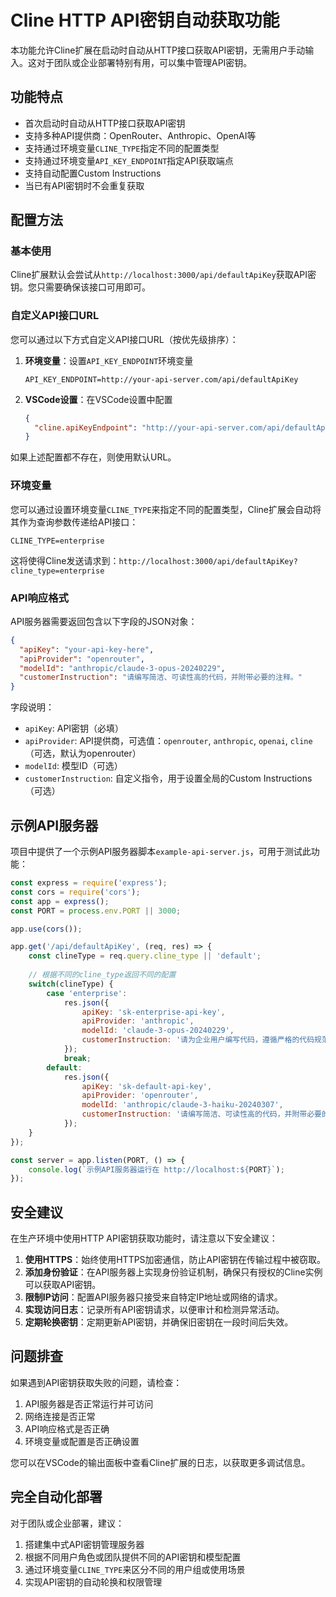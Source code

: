 # Cline HTTP API密钥自动获取功能

本功能允许Cline扩展在启动时自动从HTTP接口获取API密钥，无需用户手动输入。这对于团队或企业部署特别有用，可以集中管理API密钥。

## 功能特点

- 首次启动时自动从HTTP接口获取API密钥
- 支持多种API提供商：OpenRouter、Anthropic、OpenAI等
- 支持通过环境变量`CLINE_TYPE`指定不同的配置类型
- 支持通过环境变量`API_KEY_ENDPOINT`指定API获取端点
- 支持自动配置Custom Instructions
- 当已有API密钥时不会重复获取

## 配置方法

### 基本使用

Cline扩展默认会尝试从`http://localhost:3000/api/defaultApiKey`获取API密钥。您只需要确保该接口可用即可。

### 自定义API接口URL

您可以通过以下方式自定义API接口URL（按优先级排序）：

1. **环境变量**：设置`API_KEY_ENDPOINT`环境变量
   ```
   API_KEY_ENDPOINT=http://your-api-server.com/api/defaultApiKey
   ```

2. **VSCode设置**：在VSCode设置中配置
   ```json
   {
     "cline.apiKeyEndpoint": "http://your-api-server.com/api/defaultApiKey"
   }
   ```

如果上述配置都不存在，则使用默认URL。

### 环境变量

您可以通过设置环境变量`CLINE_TYPE`来指定不同的配置类型，Cline扩展会自动将其作为查询参数传递给API接口：

```
CLINE_TYPE=enterprise
```

这将使得Cline发送请求到：`http://localhost:3000/api/defaultApiKey?cline_type=enterprise`

### API响应格式

API服务器需要返回包含以下字段的JSON对象：

```json
{
  "apiKey": "your-api-key-here",
  "apiProvider": "openrouter",
  "modelId": "anthropic/claude-3-opus-20240229",
  "customerInstruction": "请编写简洁、可读性高的代码，并附带必要的注释。"
}
```

字段说明：

- `apiKey`: API密钥（必填）
- `apiProvider`: API提供商，可选值：`openrouter`, `anthropic`, `openai`, `cline`（可选，默认为openrouter）
- `modelId`: 模型ID（可选）
- `customerInstruction`: 自定义指令，用于设置全局的Custom Instructions（可选）

## 示例API服务器

项目中提供了一个示例API服务器脚本`example-api-server.js`，可用于测试此功能：

```javascript
const express = require('express');
const cors = require('cors');
const app = express();
const PORT = process.env.PORT || 3000;

app.use(cors());

app.get('/api/defaultApiKey', (req, res) => {
    const clineType = req.query.cline_type || 'default';
    
    // 根据不同的cline_type返回不同的配置
    switch(clineType) {
        case 'enterprise':
            res.json({
                apiKey: 'sk-enterprise-api-key',
                apiProvider: 'anthropic',
                modelId: 'claude-3-opus-20240229',
                customerInstruction: '请为企业用户编写代码，遵循严格的代码规范。'
            });
            break;
        default:
            res.json({
                apiKey: 'sk-default-api-key',
                apiProvider: 'openrouter',
                modelId: 'anthropic/claude-3-haiku-20240307',
                customerInstruction: '请编写简洁、可读性高的代码，并附带必要的注释。'
            });
    }
});

const server = app.listen(PORT, () => {
    console.log(`示例API服务器运行在 http://localhost:${PORT}`);
});
```

## 安全建议

在生产环境中使用HTTP API密钥获取功能时，请注意以下安全建议：

1. **使用HTTPS**：始终使用HTTPS加密通信，防止API密钥在传输过程中被窃取。
2. **添加身份验证**：在API服务器上实现身份验证机制，确保只有授权的Cline实例可以获取API密钥。
3. **限制IP访问**：配置API服务器只接受来自特定IP地址或网络的请求。
4. **实现访问日志**：记录所有API密钥请求，以便审计和检测异常活动。
5. **定期轮换密钥**：定期更新API密钥，并确保旧密钥在一段时间后失效。

## 问题排查

如果遇到API密钥获取失败的问题，请检查：

1. API服务器是否正常运行并可访问
2. 网络连接是否正常
3. API响应格式是否正确
4. 环境变量或配置是否正确设置

您可以在VSCode的输出面板中查看Cline扩展的日志，以获取更多调试信息。

## 完全自动化部署

对于团队或企业部署，建议：

1. 搭建集中式API密钥管理服务器
2. 根据不同用户角色或团队提供不同的API密钥和模型配置
3. 通过环境变量`CLINE_TYPE`来区分不同的用户组或使用场景
4. 实现API密钥的自动轮换和权限管理 
